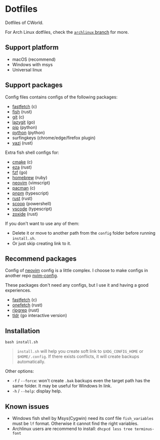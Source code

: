 # Dotfiles

Dotfiles of CWorld.

For Arch Linux dotfiles, check the [`archlinux` branch](https://github.com/cworld1/dotfiles/tree/archlinux) for more.

## Support platform

- macOS (recommend)
- Windows with msys
- Universal linux

## Support packages

Config files contains configs of the following packages:

- [fastfetch](https://github.com/fastfetch-cli/fastfetch) (c)
- [fish](https://github.com/fish-shell/fish-shell) (rust)
- [git](https://github.com/git/git) (c)
- [lazygit](https://github.com/jesseduffield/lazygit) (go)
- [pip](https://github.com/pypa/pip) (python)
- [python](https://github.com/python/cpython) (python)
- surfingkeys (chrome/edge/firefox plugin)
- [yazi](https://github.com/sxyazi/yazi) (rust)

Extra fish shell configs for:

- [cmake](https://github.com/Kitware/CMake) (c)
- [eza](https://github.com/eza-community/eza) (rust)
- [fzf](https://github.com/junegunn/fzf) (go)
- [homebrew](https://github.com/Homebrew/brew) (ruby)
- [neovim](https://github.com/neovim/neovim) (vimscript)
- [pacman](https://gitlab.archlinux.org/pacman/pacman) (c)
- [pnpm](https://github.com/pnpm/pnpm) (typescript)
- [rust](https://github.com/rust-lang/rust) (rust)
- [scoop](https://github.com/ScoopInstaller/Scoop) (powershell)
- [vscode](https://github.com/microsoft/vscode) (typescript)
- [zoxide](https://github.com/ajeetdsouza/zoxide) (rust)

If you don't want to use any of them:

- Delete it or move to another path from the `config` folder before running `install.sh`.
- Or just skip creating link to it.

## Recommend packages

Config of [neovim](https://github.com/neovim/neovim) config is a little complex. I choose to make configs in another repo [nvim-config](https://github.com/cworld1/nvim-config/).

These packages don't need any configs, but I use it and having a good experiences.

- [fastfetch](https://github.com/fastfetch-cli/fastfetch) (c)
- [onefetch](https://github.com/o2sh/onefetch/) (rust)
- [ripgrep](https://github.com/BurntSushi/ripgrep) (rust)
- [tldr](https://github.com/isacikgoz/tldr) (go interactive version)

## Installation

```shell
bash install.sh
```

> `install.sh` will help you create soft link to `$XDG_CONFIG_HOME` or `$HOME/.config`. If there exists conflicts, it will create backups automatically.

Other options:

- `-f` / `--force`: won't create `.bak` backups even the target path has the same folder. It may be useful for Windows ln link.
- `-h` / `--help`: display help.

## Known issues

- Windows fish shell by Msys(Cygwin) need its conf file `fish_variables` must be `lf` format. Otherwise it cannot find the right variables.
- Archlinux users are recommend to install: `dhcpcd less tree terminus-font`
